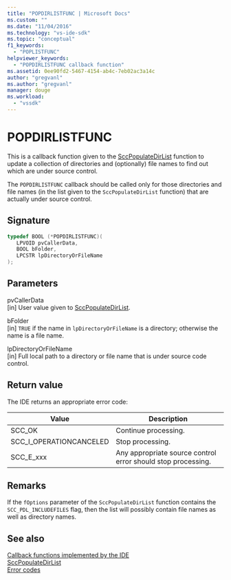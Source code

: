 ```yaml
---
title: "POPDIRLISTFUNC | Microsoft Docs"
ms.custom: ""
ms.date: "11/04/2016"
ms.technology: "vs-ide-sdk"
ms.topic: "conceptual"
f1_keywords: 
  - "POPLISTFUNC"
helpviewer_keywords: 
  - "POPDIRLISTFUNC callback function"
ms.assetid: 0ee90fd2-5467-4154-ab4c-7eb02ac3a14c
author: "gregvanl"
ms.author: "gregvanl"
manager: douge
ms.workload: 
  - "vssdk"
---
```

# POPDIRLISTFUNC
This is a callback function given to the [SccPopulateDirList](../extensibility/sccpopulatedirlist-function.md) function to update a collection of directories and (optionally) file names to find out which are under source control.  
  
 The `POPDIRLISTFUNC` callback should be called only for those directories and file names (in the list given to the `SccPopulateDirList` function) that are actually under source control.  
  
## Signature  
  
```cpp  
typedef BOOL (*POPDIRLISTFUNC)(  
   LPVOID pvCallerData,  
   BOOL bFolder,  
   LPCSTR lpDirectoryOrFileName  
);  
```  
  
## Parameters  
 pvCallerData  
 [in] User value given to [SccPopulateDirList](../extensibility/sccpopulatedirlist-function.md).  
  
 bFolder  
 [in] `TRUE` if the name in `lpDirectoryOrFileName` is a directory; otherwise the name is a file name.  
  
 lpDirectoryOrFileName  
 [in] Full local path to a directory or file name that is under source code control.  
  
## Return value  
 The IDE returns an appropriate error code:  
  
|Value|Description|  
|-----------|-----------------|  
|SCC_OK|Continue processing.|  
|SCC_I_OPERATIONCANCELED|Stop processing.|  
|SCC_E_xxx|Any appropriate source control error should stop processing.|  
  
## Remarks  
 If the `fOptions` parameter of the `SccPopulateDirList` function contains the `SCC_PDL_INCLUDEFILES` flag, then the list will possibly contain file names as well as directory names.  
  
## See also  
 [Callback functions implemented by the IDE](../extensibility/callback-functions-implemented-by-the-ide.md)   
 [SccPopulateDirList](../extensibility/sccpopulatedirlist-function.md)   
 [Error codes](../extensibility/error-codes.md)